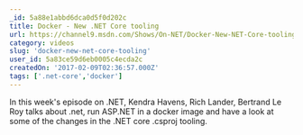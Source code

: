 ```yaml
---
_id: 5a88e1abbd6dca0d5f0d202c
title: Docker - New .NET Core tooling
url: https://channel9.msdn.com/Shows/On-NET/Docker-New-NET-Core-tooling
category: videos
slug: 'docker-new-net-core-tooling'
user_id: 5a83ce59d6eb0005c4ecda2c
createdOn: '2017-02-09T02:36:57.000Z'
tags: ['.net-core','docker']
---
```


In this week's episode on .NET, Kendra Havens, Rich Lander, Bertrand Le Roy talks about .net, run ASP.NET in a docker image and have a look at some of the changes in the .NET core .csproj tooling.
